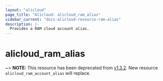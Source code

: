 ```yaml
---
layout: "alicloud"
page_title: "Alicloud: alicloud_ram_alias"
sidebar_current: "docs-alicloud-resource-ram-alias"
description: |-
  Provides a RAM cloud account alias.
---
```


# alicloud\_ram\_alias

~> **NOTE:** This resource has been deprecated from [v1.3.2](https://github.com/alibaba/terraform-provider/releases/tag/V1.3.2). New resource `alicloud_ram_account_alias` will replace.
